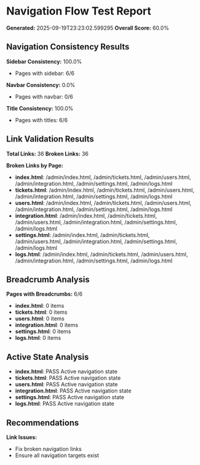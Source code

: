 # Navigation Flow Test Report

**Generated:** 2025-09-19T23:23:02.599295
**Overall Score:** 60.0%

## Navigation Consistency Results

**Sidebar Consistency:** 100.0%
- Pages with sidebar: 6/6

**Navbar Consistency:** 0.0%
- Pages with navbar: 0/6

**Title Consistency:** 100.0%
- Pages with titles: 6/6

## Link Validation Results

**Total Links:** 36
**Broken Links:** 36

**Broken Links by Page:**
- **index.html**: /admin/index.html, /admin/tickets.html, /admin/users.html, /admin/integration.html, /admin/settings.html, /admin/logs.html
- **tickets.html**: /admin/index.html, /admin/tickets.html, /admin/users.html, /admin/integration.html, /admin/settings.html, /admin/logs.html
- **users.html**: /admin/index.html, /admin/tickets.html, /admin/users.html, /admin/integration.html, /admin/settings.html, /admin/logs.html
- **integration.html**: /admin/index.html, /admin/tickets.html, /admin/users.html, /admin/integration.html, /admin/settings.html, /admin/logs.html
- **settings.html**: /admin/index.html, /admin/tickets.html, /admin/users.html, /admin/integration.html, /admin/settings.html, /admin/logs.html
- **logs.html**: /admin/index.html, /admin/tickets.html, /admin/users.html, /admin/integration.html, /admin/settings.html, /admin/logs.html

## Breadcrumb Analysis

**Pages with Breadcrumbs:** 6/6

- **index.html**: 0 items
- **tickets.html**: 0 items
- **users.html**: 0 items
- **integration.html**: 0 items
- **settings.html**: 0 items
- **logs.html**: 0 items

## Active State Analysis

- **index.html**: PASS Active navigation state
- **tickets.html**: PASS Active navigation state
- **users.html**: PASS Active navigation state
- **integration.html**: PASS Active navigation state
- **settings.html**: PASS Active navigation state
- **logs.html**: PASS Active navigation state

## Recommendations

**Link Issues:**
- Fix broken navigation links
- Ensure all navigation targets exist

